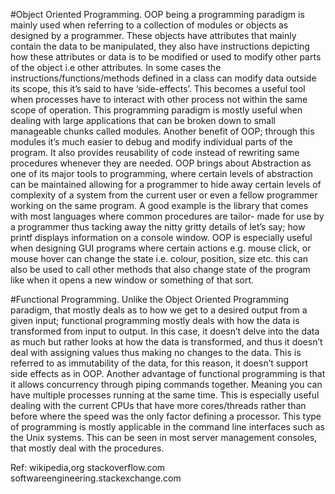 #Object Oriented Programming.
OOP being a programming paradigm is mainly used when referring to a collection of modules or
objects as designed by a programmer. These objects have attributes that mainly contain the data to
be manipulated, they also have instructions depicting how these attributes or data is to be modified
or used to modify other parts of the object i.e other attributes. In some cases the
instructions/functions/methods defined in a class can modify data outside its scope, this it’s said to
have ‘side-effects’. This becomes a useful tool when processes have to interact with other process
not within the same scope of operation.
This programming paradigm is mostly useful when dealing with large applications that can be broken
down to small manageable chunks called modules. Another benefit of OOP; through this modules
it’s much easier to debug and modify individual parts of the program. It also provides reusability of
code instead of rewriting same procedures whenever they are needed.
OOP brings about Abstraction as one of its major tools to programming, where certain levels of
abstraction can be maintained allowing for a programmer to hide away certain levels of complexity
of a system from the current user or even a fellow programmer working on the same program. A
good example is the library that comes with most languages where common procedures are tailor-
made for use by a programmer thus tacking away the nitty gritty details of let’s say; how printf
displays information on a console window.
OOP is especially useful when designing GUI programs where certain actions e.g. mouse click, or
mouse hover can change the state i.e. colour, position, size etc. this can also be used to call other
methods that also change state of the program like when it opens a new window or something of
that sort.

#Functional Programming.
Unlike the Object Oriented Programming paradigm, that mostly deals as to how we get to a desired
output from a given input; functional programming mostly deals with how the data is transformed
from input to output. In this case, it doesn’t delve into the data as much but rather looks at how the
data is transformed, and thus it doesn’t deal with assigning values thus making no changes to the
data. This is referred to as immutability of the data, for this reason, it doesn’t support side effects as
in OOP.
Another advantage of functional programming is that it allows concurrency through piping
commands together. Meaning you can have multiple processes running at the same time. This is
especially useful dealing with the current CPUs that have more cores/threads rather than before
where the speed was the only factor defining a processor.
This type of programming is mostly applicable in the command line interfaces such as the Unix
systems. This can be seen in most server management consoles, that mostly deal with the
procedures.


Ref:
wikipedia,org
stackoverflow.com
softwareengineering.stackexchange.com
